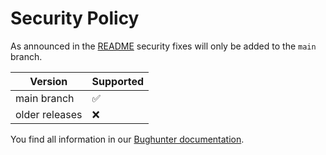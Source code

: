 # Security Policy

As announced in the [README](README.md) security fixes will only be added to the `main` branch. 

| Version              | Supported          |
|----------------------|--------------------|
| main branch          | :white_check_mark: |
| older releases       | :x:                |

You find all information in our [Bughunter documentation](https://www.kimai.org/documentation/bughunter.html).   
